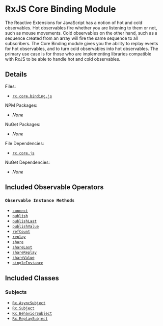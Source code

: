 # RxJS Core Binding Module #

The Reactive Extensions for JavaScript has a notion of hot and cold observables.  Hot observables fire whether you are listening to them or not, such as mouse movements.  Cold observables on the other hand, such as a sequence created from an array will fire the same sequence to all subscribers.  The Core Binding module gives you the ability to replay events for hot observables, and to turn cold observables into hot observables.  The primary use case is for those who are implementing libraries compatible with RxJS to be able to handle hot and cold observables.

## Details ##

Files:
- [`rx.core.binding.js`](https://github.com/Reactive-Extensions/RxJS/blob/master/dist/rx.core.binding.js)

NPM Packages:
- _None_

NuGet Packages:
- _None_

File Dependencies:
- [`rx.core.js`](https://github.com/Reactive-Extensions/RxJS/blob/master/dist/rx.core.js)

NuGet Dependencies:
- _None_

## Included Observable Operators ##

### `Observable Instance Methods`
- [`connect`](../api/core/operators/connect.md)
- [`publish`](../api/core/operators/publish.md)
- [`publishLast`](../api/core/operators/publishlast.md)
- [`publishValue`](../api/core/operators/publishvalue.md)
- [`refCount`](../api/core/operators/refcount.md)
- [`replay`](../api/core/operators/replay.md)
- [`share`](../api/core/operators/share.md)
- [`shareLast`](../api/core/operators/sharelast.md)
- [`shareReplay`](../api/core/operators/sharereplay.md)
- [`shareValue`](../api/core/operators/sharevalue.md)
- [`singleInstance`](../api/core/operators/singleinstance.md)

## Included Classes ##

### Subjects

- [`Rx.AsyncSubject`](../api/subjects/asyncsubject.md)
- [`Rx.Subject`](../api/subjects/subject.md)
- [`Rx.BehaviorSubject`](../api/core/observable.mdapi/subjects/behaviorsubject.md)
- [`Rx.ReplaySubject`](../api/core/observable.mdapi/subjects/replaysubject.md)
